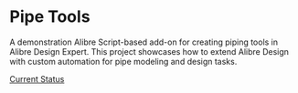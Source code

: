 # Pipe Tools

A demonstration Alibre Script-based add-on for creating piping tools in Alibre Design Expert. This project showcases how to extend Alibre Design with custom automation for pipe modeling and design tasks.

[Current Status](https://github.com/stephensmitchell/alibre-pipetools-addon/discussions/2?sort=new)

